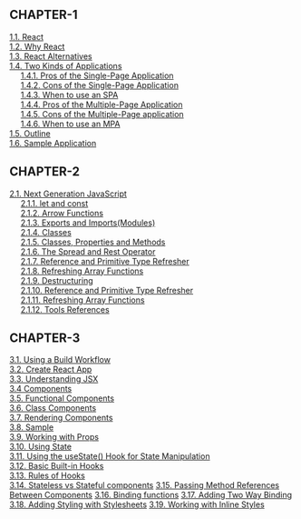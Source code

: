 ## CHAPTER-1
   [1.1. React](CHAPTER-1.md#11-react)    
   [1.2. Why React](CHAPTER-1.md#12-why-react)    
   [1.3. React Alternatives](CHAPTER-1.md#13-React-Alternatives)  
   [1.4. Two Kinds of Applications](CHAPTER-1.md#14-Two-Kinds-of-Applications)  
   &nbsp;&nbsp;&nbsp;&nbsp;&nbsp;[1.4.1. Pros of the Single-Page Application](CHAPTER-1.md#141-pros-of-the-single-page-application)</pre>  
   &nbsp;&nbsp;&nbsp;&nbsp;&nbsp;[1.4.2. Cons of the Single-Page Application](CHAPTER-1.md#142-cons-of-the-single-page-application)</pre>  
   &nbsp;&nbsp;&nbsp;&nbsp;&nbsp;[1.4.3. When to use an SPA](CHAPTER-1.md#143-when-to-use-an-spa)</pre>  
   &nbsp;&nbsp;&nbsp;&nbsp;&nbsp;[1.4.4. Pros of the Multiple-Page Application](CHAPTER-1.md#144-pros-of-the-multiple-page-application)</pre>  
   &nbsp;&nbsp;&nbsp;&nbsp;&nbsp;[1.4.5. Cons of the Multiple-Page application](CHAPTER-1.md#145-cons-of-the-multiple-page-application)</pre>  
   &nbsp;&nbsp;&nbsp;&nbsp;&nbsp;[1.4.6. When to use an MPA](CHAPTER-1.md#146-when-to-use-an-mpa)</pre>   
   [1.5. Outline](CHAPTER-1.md#15-outline)   
   [1.6. Sample Application](CHAPTER-1.md#16-sample-application)   
   
## CHAPTER-2
   [2.1. Next Generation JavaScript](CHAPTER-2.md#21-next-generation-javascript)  
   &nbsp;&nbsp;&nbsp;&nbsp;&nbsp;[2.1.1. let and const](CHAPTER-2.md#211-let-and-const)</pre>  
   &nbsp;&nbsp;&nbsp;&nbsp;&nbsp;[2.1.2. Arrow Functions](CHAPTER-2.md#212-arrow-functions)</pre>  
   &nbsp;&nbsp;&nbsp;&nbsp;&nbsp;[2.1.3. Exports and Imports(Modules)](CHAPTER-2.md#213-exports-and-importsmodules)</pre>  
   &nbsp;&nbsp;&nbsp;&nbsp;&nbsp;[2.1.4. Classes](CHAPTER-2.md#214-classes)</pre>  
   &nbsp;&nbsp;&nbsp;&nbsp;&nbsp;[2.1.5. Classes, Properties and Methods](CHAPTER-2.md#215-classes-properties-and-methods)</pre>  
   &nbsp;&nbsp;&nbsp;&nbsp;&nbsp;[2.1.6. The Spread and Rest Operator](CHAPTER-2.md#216-the-spread-and-rest-operator)</pre>  
   &nbsp;&nbsp;&nbsp;&nbsp;&nbsp;[2.1.7. Reference and Primitive Type Refresher](CHAPTER-2.md#217-reference-and-primitive-type-refresher)</pre>  
   &nbsp;&nbsp;&nbsp;&nbsp;&nbsp;[2.1.8. Refreshing Array Functions](CHAPTER-2.md#218-refreshing-array-functions)</pre>  
   &nbsp;&nbsp;&nbsp;&nbsp;&nbsp;[2.1.9. Destructuring](CHAPTER-2.md#219-destructuring)</pre>  
   &nbsp;&nbsp;&nbsp;&nbsp;&nbsp;[2.1.10. Reference and Primitive Type Refresher](CHAPTER-2.md#2110-reference-and-primitive-type-refresher)</pre>  
   &nbsp;&nbsp;&nbsp;&nbsp;&nbsp;[2.1.11. Refreshing Array Functions](CHAPTER-2.md#2111-refreshing-array-functions)</pre>  
   &nbsp;&nbsp;&nbsp;&nbsp;&nbsp;[2.1.12. Tools References](CHAPTER-2.md#2112-tools-references)</pre>  
   
## CHAPTER-3
   [3.1. Using a Build Workflow](CHAPTER-3.md#31-using-a-build-workflow)    
   [3.2. Create React App](CHAPTER-3.md#32-create-react-app)  
   [3.3. Understanding JSX](CHAPTER-3.md#33-understanding-jsx)  
   [3.4 Components](CHAPTER-3.md#34-components)  
   [3.5. Functional Components](CHAPTER-3.md#35-functional-components)  
   [3.6. Class Components](CHAPTER-3.md#36-class-components)  
   [3.7. Rendering Components](CHAPTER-3.md#37-rendering-components)  
   [3.8. Sample](CHAPTER-3.md#38-sample)  
   [3.9. Working with Props](CHAPTER-3.md#39-working-with-props)  
   [3.10. Using State](CHAPTER-3.md#310-using-state)  
   [3.11. Using the useState() Hook for State Manipulation](CHAPTER-3.md#311-using-the-usestate-hook-for-state-manipulation)  
   [3.12. Basic Built-in Hooks](CHAPTER-3.md#312-basic-built-in-hooks)  
   [3.13. Rules of Hooks](CHAPTER-3.md#313-rules-of-hooks)  
   [3.14. Stateless vs Stateful components](CHAPTER-3.md#314-stateless-vs-stateful-components)
   [3.15. Passing Method References Between Components](CHAPTER-3.md#315-passing-method-references-between-components)
   [3.16. Binding functions](CHAPTER-3.md#316-binding-functions)
   [3.17. Adding Two Way Binding](CHAPTER-3.md#317-adding-two-way-binding)
   [3.18. Adding Styling with Stylesheets](CHAPTER-3.md#318-adding-styling-with-stylesheets)
   [3.19. Working with Inline Styles](CHAPTER-3.md#319-working-with-inline-styles)

